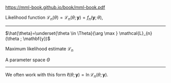 https://mml-book.github.io/book/mml-book.pdf


Likelihood function $\mathcal{L}_{n}(\theta)=\mathcal{L}_{n}(\theta ; \mathbf{y})=f_{n}(\mathbf{y} ; \theta),$

------

$\hat{\theta}=\underset{\theta \in \Theta}{\arg \max } \mathcal{L}_{n}(\theta ; \mathbf{y})$

Maximum likelihood estimate $\mathcal{L}_{n}$  

A parameter space $\Theta$

---------------
We often work with this form $\ell(\theta ; \mathbf{y})=\ln \mathcal{L}_{n}(\theta ; \mathbf{y}) .$

